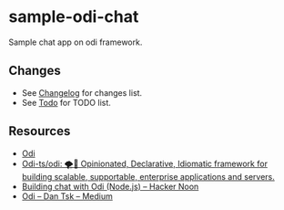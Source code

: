 # sample-odi-chat

Sample chat app on odi framework.

## Changes

- See [Changelog](CHANGELOG.md) for changes list.
- See [Todo](TODO.md) for TODO list.

## Resources

- [Odi](https://odi.gitbook.io/)
- [Odi-ts/odi: 🌪🌌 Opinionated, Declarative, Idiomatic framework for building scalable, supportable, enterprise applications and servers.](https://github.com/Odi-ts/Odi)
- [Building chat with Odi (Node.js) – Hacker Noon](https://hackernoon.com/building-chat-with-odi-node-js-e77ecd3891b2)
- [Odi – Dan Tsk – Medium](https://medium.com/@dantsk/odi-ddd54848c1c3)
